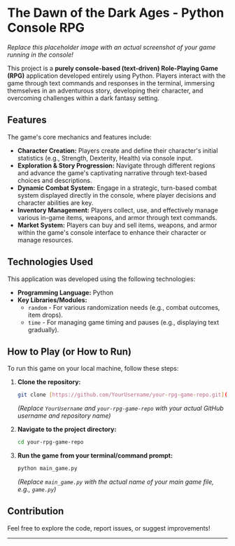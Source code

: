 # The Dawn of the Dark Ages - Python Console RPG

*Replace this placeholder image with an actual screenshot of your game running in the console!*

This project is a **purely console-based (text-driven) Role-Playing Game (RPG)** application developed entirely using Python. Players interact with the game through text commands and responses in the terminal, immersing themselves in an adventurous story, developing their character, and overcoming challenges within a dark fantasy setting.

## Features

The game's core mechanics and features include:

* **Character Creation:** Players create and define their character's initial statistics (e.g., Strength, Dexterity, Health) via console input.
* **Exploration & Story Progression:** Navigate through different regions and advance the game's captivating narrative through text-based choices and descriptions.
* **Dynamic Combat System:** Engage in a strategic, turn-based combat system displayed directly in the console, where player decisions and character abilities are key.
* **Inventory Management:** Players collect, use, and effectively manage various in-game items, weapons, and armor through text commands.
* **Market System:** Players can buy and sell items, weapons, and armor within the game's console interface to enhance their character or manage resources.

## Technologies Used

This application was developed using the following technologies:

* **Programming Language:** Python
* **Key Libraries/Modules:**
    * `random` - For various randomization needs (e.g., combat outcomes, item drops).
    * `time` - For managing game timing and pauses (e.g., displaying text gradually).

## How to Play (or How to Run)

To run this game on your local machine, follow these steps:

1.  **Clone the repository:**
    ```bash
    git clone [https://github.com/YourUsername/your-rpg-game-repo.git](https://github.com/YourUsername/your-rpg-game-repo.git)
    ```
    *(Replace `YourUsername` and `your-rpg-game-repo` with your actual GitHub username and repository name)*

2.  **Navigate to the project directory:**
    ```bash
    cd your-rpg-game-repo
    ```

3.  **Run the game from your terminal/command prompt:**
    ```bash
    python main_game.py
    ```
    *(Replace `main_game.py` with the actual name of your main game file, e.g., `game.py`)*

## Contribution

Feel free to explore the code, report issues, or suggest improvements!

---
